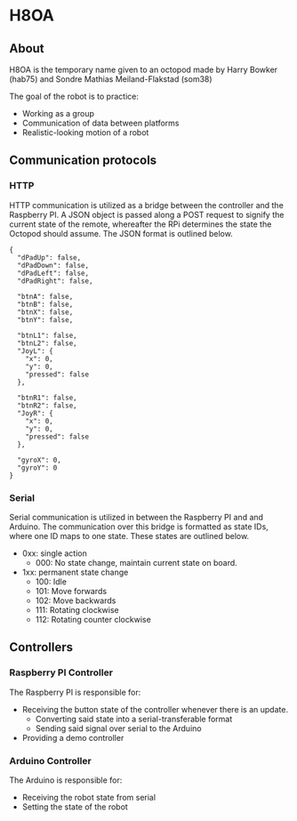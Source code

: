 # H8OA
## About
H8OA is the temporary name given to an octopod made by Harry Bowker (hab75) and Sondre Mathias Meiland-Flakstad (som38)

The goal of the robot is to practice:
- Working as a group
- Communication of data between platforms
- Realistic-looking motion of a robot



## Communication protocols
### HTTP
HTTP communication is utilized as a bridge between the controller and the
Raspberry PI. A JSON object is passed along a POST request to signify the
current state of the remote, whereafter the RPi determines the state the
Octopod should assume. The JSON format is outlined below.

```
{
  "dPadUp": false,
  "dPadDown": false,
  "dPadLeft": false,
  "dPadRight": false,

  "btnA": false,
  "btnB": false,
  "btnX": false,
  "btnY": false,

  "btnL1": false,
  "btnL2": false,
  "JoyL": {
    "x": 0,
    "y": 0,
    "pressed": false
  },

  "btnR1": false,
  "btnR2": false,
  "JoyR": {
    "x": 0,
    "y": 0,
    "pressed": false
  },

  "gyroX": 0,
  "gyroY": 0
}
```

### Serial
Serial communication is utilized in between the Raspberry PI and and Arduino.
The communication over this bridge is formatted as state IDs, where one ID
maps to one state. These states are outlined below.

- 0xx: single action
  - 000: No state change, maintain current state on board.
- 1xx: permanent state change
  - 100: Idle
  - 101: Move forwards
  - 102: Move backwards
  - 111: Rotating clockwise
  - 112: Rotating counter clockwise




## Controllers
### Raspberry PI Controller
The Raspberry PI is responsible for:
- Receiving the button state of the controller whenever there is an update.
  - Converting said state into a serial-transferable format
  - Sending said signal over serial to the Arduino
- Providing a demo controller

### Arduino Controller
The Arduino is responsible for:
- Receiving the robot state from serial
- Setting the state of the robot